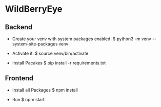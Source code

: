 # WildBerryEye
## Backend
- Create your venv with system packages enabled:
$ python3 -m venv --system-site-packages venv

- Activate it:
$ source venv/bin/activate

- Install Pacakes
$ pip install -r requirements.txt

## Frontend
- Install all Packages
$ npm install

- Run
$ npm start
